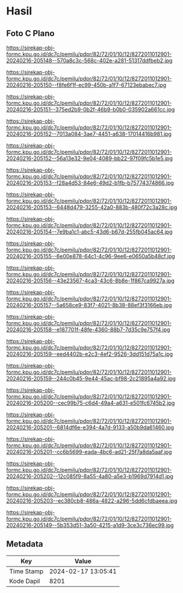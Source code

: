 # Hasil

## Foto C Plano

https://sirekap-obj-formc.kpu.go.id/dc7c/pemilu/pdpr/82/72/01/10/12/8272011012901-20240216-205148--570a8c3c-568c-402e-a281-51317ddfbeb2.jpg

https://sirekap-obj-formc.kpu.go.id/dc7c/pemilu/pdpr/82/72/01/10/12/8272011012901-20240216-205150--f8fe6f1f-ec99-450b-a1f7-67123ebabec7.jpg

https://sirekap-obj-formc.kpu.go.id/dc7c/pemilu/pdpr/82/72/01/10/12/8272011012901-20240216-205151--375ed2b9-0b2f-46b9-b0b0-035902a661cc.jpg

https://sirekap-obj-formc.kpu.go.id/dc7c/pemilu/pdpr/82/72/01/10/12/8272011012901-20240216-205152--7013a084-3ae7-4451-a638-17014416b981.jpg

https://sirekap-obj-formc.kpu.go.id/dc7c/pemilu/pdpr/82/72/01/10/12/8272011012901-20240216-205152--56a13e32-9e04-4089-bb22-97f09fc5b1e5.jpg

https://sirekap-obj-formc.kpu.go.id/dc7c/pemilu/pdpr/82/72/01/10/12/8272011012901-20240216-205153--f28a4d53-84e6-49d2-b1fb-b75774374866.jpg

https://sirekap-obj-formc.kpu.go.id/dc7c/pemilu/pdpr/82/72/01/10/12/8272011012901-20240216-205153--6448d479-3255-42a0-883b-480f72c3a28c.jpg

https://sirekap-obj-formc.kpu.go.id/dc7c/pemilu/pdpr/82/72/01/10/12/8272011012901-20240216-205154--7e9ba1c1-abc5-43d6-b67d-255fb045ac64.jpg

https://sirekap-obj-formc.kpu.go.id/dc7c/pemilu/pdpr/82/72/01/10/12/8272011012901-20240216-205155--6e00e878-64c1-4c96-9ee6-e0650a5b48cf.jpg

https://sirekap-obj-formc.kpu.go.id/dc7c/pemilu/pdpr/82/72/01/10/12/8272011012901-20240216-205156--43e23567-4ca3-43c6-8b8e-1f867ca9927a.jpg

https://sirekap-obj-formc.kpu.go.id/dc7c/pemilu/pdpr/82/72/01/10/12/8272011012901-20240216-205157--5a658ce9-83f7-4021-8b38-88ef3f3166eb.jpg

https://sirekap-obj-formc.kpu.go.id/dc7c/pemilu/pdpr/82/72/01/10/12/8272011012901-20240216-205158--e187701f-48fe-4360-88b7-7d35c9e757f4.jpg

https://sirekap-obj-formc.kpu.go.id/dc7c/pemilu/pdpr/82/72/01/10/12/8272011012901-20240216-205159--eed4402b-e2c3-4ef2-9526-3dd151d75a1c.jpg

https://sirekap-obj-formc.kpu.go.id/dc7c/pemilu/pdpr/82/72/01/10/12/8272011012901-20240216-205159--244c0b45-9e44-45ac-bf98-2c21895a4a92.jpg

https://sirekap-obj-formc.kpu.go.id/dc7c/pemilu/pdpr/82/72/01/10/12/8272011012901-20240216-205200--cec99b75-c6d4-49a4-a631-e501fc6745b2.jpg

https://sirekap-obj-formc.kpu.go.id/dc7c/pemilu/pdpr/82/72/01/10/12/8272011012901-20240216-205201--6814df6e-e394-4a7d-9133-a50b9da61460.jpg

https://sirekap-obj-formc.kpu.go.id/dc7c/pemilu/pdpr/82/72/01/10/12/8272011012901-20240216-205201--cc6b5699-eada-4bc6-ad21-25f7a8da5aaf.jpg

https://sirekap-obj-formc.kpu.go.id/dc7c/pemilu/pdpr/82/72/01/10/12/8272011012901-20240216-205202--12c085f9-8a55-4a80-a5e3-b1969d7914d1.jpg

https://sirekap-obj-formc.kpu.go.id/dc7c/pemilu/pdpr/82/72/01/10/12/8272011012901-20240216-205203--ec380cb8-486a-4822-a296-5dd6cfdbaeea.jpg

https://sirekap-obj-formc.kpu.go.id/dc7c/pemilu/pdpr/82/72/01/10/12/8272011012901-20240216-205149--5b353d51-3a50-4215-a1d9-3ce3c736ec99.jpg


## Metadata

| Key        | Value               |
| ---------- | ------------------- |
| Time Stamp | 2024-02-17 13:05:41 |
| Kode Dapil | 8201                |



